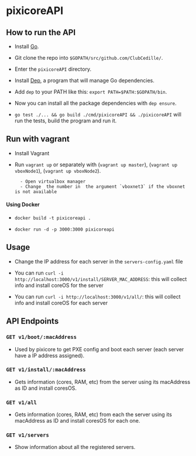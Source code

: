 # pixicoreAPI

## How to run the API

- Install [Go](https://nats.io/documentation/tutorials/go-install/).

- Git clone the repo into `$GOPATH/src/github.com/ClubCedille/`.

- Enter the `pixicoreAPI` directory.

- Install [Dep](https://golang.github.io/dep/docs/installation.html), a program that will manage Go dependencies.

- Add `dep` to your PATH like this: `export PATH=$PATH:$GOPATH/bin`.

- Now you can install all the package dependencies with `dep ensure`.

- `go test ./... && go build ./cmd/pixicoreAPI && ./pixicoreAPI` will run the tests, build the program and run it.

## Run with vagrant

- Install Vagrant

- Run `vagrant up` or separately with (`vagrant up master`), (`vagrant up vboxNode1`), (`vagrant up vboxNode2`).

        - Open virtualbox manager
        - Change  the number in  the argument `vboxnet3` if the vboxnet is not available

#### Using Docker

- `docker build -t pixicoreapi .`

- `docker run -d -p 3000:3000 pixicoreapi`

## Usage

- Change the IP address for each server in the `servers-config.yaml` file

- You can run `curl -i http://localhost:3000/v1/install/SERVER_MAC_ADDRESS`: this will collect info and install coreOS for the server

- You can run `curl -i http://localhost:3000/v1/all/`: this will collect info  and install coreOS for each server

## API Endpoints

### `GET v1/boot/:macAddress`

- Used by pixicore to get PXE config and boot each server (each server have a IP address assigned).

### `GET v1/install/:macAddress`

- Gets information (cores, RAM, etc) from the server using its macAddress as ID and install coresOS.

### `GET v1/all`

- Gets information (cores, RAM, etc) from each the server using its macAddress as ID and install coresOS for each one.

### `GET v1/servers`

- Show information about all the registered servers.